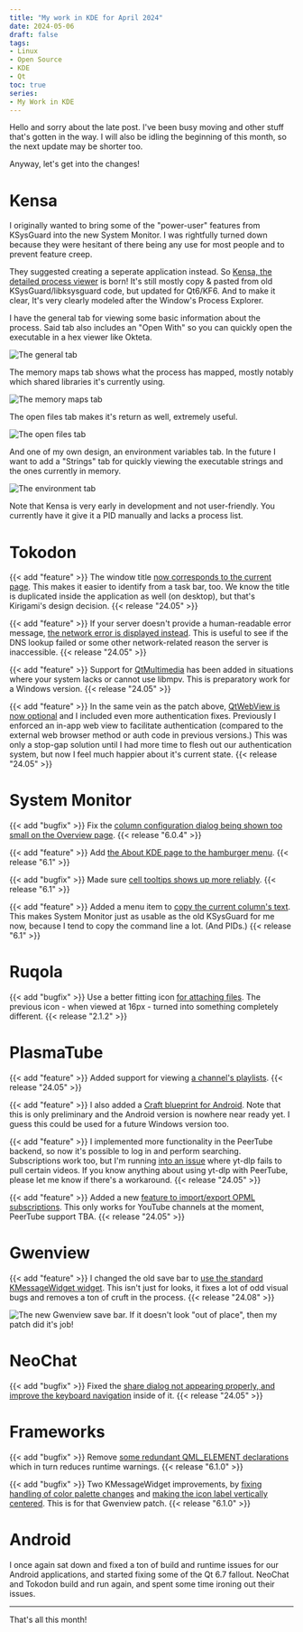 ```yaml
---
title: "My work in KDE for April 2024"
date: 2024-05-06
draft: false
tags:
- Linux
- Open Source
- KDE
- Qt
toc: true
series:
- My Work in KDE
---
```


Hello and sorry about the late post. I've been busy moving and other stuff that's gotten in the way. I will also be idling the beginning of this month, so the next update may be shorter too.

Anyway, let's get into the changes!

# Kensa

I originally wanted to bring some of the "power-user" features from KSysGuard into the new System Monitor. I was rightfully turned down because they were hesitant of there being any use for most people and to prevent feature creep.

They suggested creating a seperate application instead. So [Kensa, the detailed process viewer](https://invent.kde.org/redstrate/kensa) is born! It's still mostly copy & pasted from old KSysGuard/libksysguard code, but updated for Qt6/KF6. And to make it clear, It's very clearly modeled after the Window's Process Explorer.

I have the general tab for viewing some basic information about the process. Said tab also includes an "Open With" so you can quickly open the executable in a hex viewer like Okteta.

![The general tab](general.webp)

The memory maps tab shows what the process has mapped, mostly notably which shared libraries it's currently using.

![The memory maps tab](memory.webp)

The open files tab makes it's return as well, extremely useful.

![The open files tab](files.webp)

And one of my own design, an environment variables tab. In the future I want to add a "Strings" tab for quickly viewing the executable strings and the ones currently in memory.

![The environment tab](environment.webp)

Note that Kensa is very early in development and not user-friendly. You currently have it give it a PID manually and lacks a process list.

# Tokodon

{{< add "feature" >}} The window title [now corresponds to the current page](https://invent.kde.org/network/tokodon/-/merge_requests/485). This makes it easier to identify from a task bar, too. We know the title is duplicated inside the application as well (on desktop), but that's Kirigami's design decision. {{< release "24.05" >}}

{{< add "feature" >}} If your server doesn't provide a human-readable error message, [the network error is displayed instead](https://invent.kde.org/network/tokodon/-/merge_requests/487). This is useful to see if the DNS lookup failed or some other network-related reason the server is inaccessible. {{< release "24.05" >}}

{{< add "feature" >}} Support for [QtMultimedia](https://invent.kde.org/network/tokodon/-/merge_requests/488) has been added in situations where your system lacks or cannot use libmpv. This is preparatory work for a Windows version. {{< release "24.05" >}}

{{< add "feature" >}} In the same vein as the patch above, [QtWebView is now optional](https://invent.kde.org/network/tokodon/-/merge_requests/489) and I included even more authentication fixes. Previously I enforced an in-app web view to facilitate authentication (compared to the external web browser method or auth code in previous versions.) This was only a stop-gap solution until I had more time to flesh out our authentication system, but now I feel much happier about it's current state. {{< release "24.05" >}}

# System Monitor

{{< add "bugfix" >}} Fix the [column configuration dialog being shown too small on the Overview page](https://invent.kde.org/plasma/plasma-systemmonitor/-/merge_requests/280). {{< release "6.0.4" >}}

{{< add "feature" >}} Add [the About KDE page to the hamburger menu](https://invent.kde.org/plasma/plasma-systemmonitor/-/merge_requests/276). {{< release "6.1" >}}

{{< add "bugfix" >}} Made sure [cell tooltips shows up more reliably](https://invent.kde.org/plasma/plasma-systemmonitor/-/merge_requests/282). {{< release "6.1" >}}

{{< add "feature" >}} Added a menu item to [copy the current column's text](https://invent.kde.org/plasma/plasma-systemmonitor/-/merge_requests/278). This makes System Monitor just as usable as the old KSysGuard for me now, because I tend to copy the command line a lot. (And PIDs.) {{< release "6.1" >}}

# Ruqola

{{< add "bugfix" >}} Use a better fitting icon [for attaching files](https://invent.kde.org/network/ruqola/-/merge_requests/143). The previous icon - when viewed at 16px - turned into something completely different. {{< release "2.1.2" >}}

# PlasmaTube

{{< add "feature" >}} Added support for viewing [a channel's playlists](https://invent.kde.org/multimedia/plasmatube/-/merge_requests/78). {{< release "24.05" >}}

{{< add "feature" >}} I also added a [Craft blueprint for Android](https://invent.kde.org/packaging/craft-blueprints-kde/-/merge_requests/731). Note that this is only preliminary and the Android version is nowhere near ready yet. I guess this could be used for a future Windows version too.

{{< add "feature" >}} I implemented more functionality in the PeerTube backend, so now it's possible to log in and perform searching. Subscriptions work too, but I'm running [into an issue](https://invent.kde.org/multimedia/plasmatube/-/issues/40) where yt-dlp fails to pull certain videos. If you know anything about using yt-dlp with PeerTube, please let me know if there's a workaround. {{< release "24.05" >}}

{{< add "feature" >}} Added a new [feature to import/export OPML subscriptions](https://invent.kde.org/multimedia/plasmatube/-/commit/8944e990d6ef2641ec1771d67883bf1211266c8c). This only works for YouTube channels at the moment, PeerTube support TBA. {{< release "24.05" >}}

# Gwenview

{{< add "feature" >}} I changed the old save bar to [use the standard KMessageWidget widget](https://invent.kde.org/graphics/gwenview/-/merge_requests/265). This isn't just for looks, it fixes a lot of odd visual bugs and removes a ton of cruft in the process. {{< release "24.08" >}}

![The new Gwenview save bar. If it doesn't look "out of place", then my patch did it's job!](gwenview.webp)

# NeoChat

{{< add "bugfix" >}} Fixed the [share dialog not appearing properly, and improve the keyboard navigation](https://invent.kde.org/network/neochat/-/merge_requests/1674) inside of it. {{< release "24.05" >}}

# Frameworks

{{< add "bugfix" >}} Remove [some redundant QML_ELEMENT declarations](https://invent.kde.org/frameworks/kdeclarative/-/merge_requests/234) which in turn reduces runtime warnings. {{< release "6.1.0" >}}

{{< add "bugfix" >}} Two KMessageWidget improvements, by [fixing handling of color palette changes](https://invent.kde.org/frameworks/kwidgetsaddons/-/merge_requests/242) and [making the icon label vertically centered](https://invent.kde.org/frameworks/kwidgetsaddons/-/merge_requests/243). This is for that Gwenview patch. {{< release "6.1.0" >}}

# Android

I once again sat down and fixed a ton of build and runtime issues for our Android applications, and started fixing some of the Qt 6.7 fallout. NeoChat and Tokodon build and run again, and spent some time ironing out their issues.

---

That's all this month!

